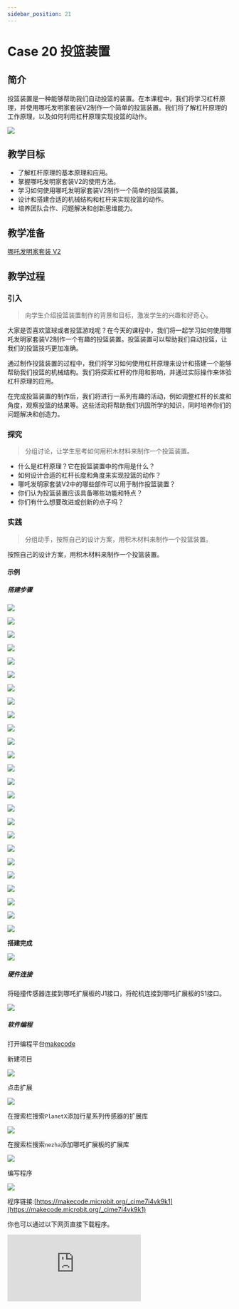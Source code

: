 ```yaml
---
sidebar_position: 21
---
```


# Case 20 投篮装置

## 简介

投篮装置是一种能够帮助我们自动投篮的装置。在本课程中，我们将学习杠杆原理，并使用哪吒发明家套装V2制作一个简单的投篮装置。我们将了解杠杆原理的工作原理，以及如何利用杠杆原理实现投篮的动作。


![](./images/nezha-inventors-kit-v2-case-20-01.png)

## 教学目标

- 了解杠杆原理的基本原理和应用。
- 掌握哪吒发明家套装V2的使用方法。
- 学习如何使用哪吒发明家套装V2制作一个简单的投篮装置。
- 设计和搭建合适的机械结构和杠杆来实现投篮的动作。
- 培养团队合作、问题解决和创新思维能力。

## 教学准备

[哪吒发明家套装 V2](https://www.elecfreaks.com/nezha-inventor-s-kit-v2-for-micro-bit.html)


## 教学过程

### 引入

>向学生介绍投篮装置制作的背景和目标，激发学生的兴趣和好奇心。

大家是否喜欢篮球或者投篮游戏呢？在今天的课程中，我们将一起学习如何使用哪吒发明家套装V2制作一个有趣的投篮装置。投篮装置可以帮助我们自动投篮，让我们的投篮技巧更加准确。

通过制作投篮装置的过程中，我们将学习如何使用杠杆原理来设计和搭建一个能够帮助我们投篮的机械结构。我们将探索杠杆的作用和影响，并通过实际操作来体验杠杆原理的应用。

在完成投篮装置的制作后，我们将进行一系列有趣的活动，例如调整杠杆的长度和角度，观察投篮的结果等。这些活动将帮助我们巩固所学的知识，同时培养你们的问题解决和创造力。



### 探究

>分组讨论，让学生思考如何用积木材料来制作一个投篮装置。

- 什么是杠杆原理？它在投篮装置中的作用是什么？
- 如何设计合适的杠杆长度和角度来实现投篮的动作？
- 哪吒发明家套装V2中的哪些部件可以用于制作投篮装置？
- 你们认为投篮装置应该具备哪些功能和特点？
- 你们有什么想要改进或创新的点子吗？

### 实践

>分组动手，按照自己的设计方案，用积木材料来制作一个投篮装置。

按照自己的设计方案，用积木材料来制作一个投篮装置。



#### 示例

##### 搭建步骤


![](./images/nezha-inventors-kit-v2-step-20-01.png)

![](./images/nezha-inventors-kit-v2-step-20-02.png)

![](./images/nezha-inventors-kit-v2-step-20-03.png)

![](./images/nezha-inventors-kit-v2-step-20-04.png)

![](./images/nezha-inventors-kit-v2-step-20-05.png)

![](./images/nezha-inventors-kit-v2-step-20-06.png)

![](./images/nezha-inventors-kit-v2-step-20-07.png)

![](./images/nezha-inventors-kit-v2-step-20-08.png)

![](./images/nezha-inventors-kit-v2-step-20-09.png)

![](./images/nezha-inventors-kit-v2-step-20-10.png)

![](./images/nezha-inventors-kit-v2-step-20-11.png)

![](./images/nezha-inventors-kit-v2-step-20-12.png)

![](./images/nezha-inventors-kit-v2-step-20-13.png)

![](./images/nezha-inventors-kit-v2-step-20-14.png)

![](./images/nezha-inventors-kit-v2-step-20-15.png)

![](./images/nezha-inventors-kit-v2-step-20-16.png)

![](./images/nezha-inventors-kit-v2-step-20-17.png)

![](./images/nezha-inventors-kit-v2-step-20-18.png)

![](./images/nezha-inventors-kit-v2-step-20-19.png)

![](./images/nezha-inventors-kit-v2-step-20-20.png)

![](./images/nezha-inventors-kit-v2-step-20-21.png)

![](./images/nezha-inventors-kit-v2-step-20-22.png)

![](./images/nezha-inventors-kit-v2-step-20-23.png)

![](./images/nezha-inventors-kit-v2-step-20-24.png)

![](./images/nezha-inventors-kit-v2-step-20-25.png)

**搭建完成**

![](./images/nezha-inventors-kit-v2-case-20-01.png)

##### 硬件连接

将碰撞传感器连接到哪吒扩展板的J1接口，将舵机连接到哪吒扩展板的S1接口。

![](./images/nezha-inventors-kit-v2-case-20-02.png)

##### 软件编程

打开编程平台[makecode](https://makecode.microbit.org/#)

新建项目

![](./images/nezha-inventors-kit-v2-case-19-03.png)

点击扩展

![](./images/nezha-inventors-kit-v2-case-19-04.png)


在搜索栏搜索`PlanetX`添加行星系列传感器的扩展库

![](./images/nezha-inventors-kit-v2-case-19-05.png)

在搜索栏搜索`nezha`添加哪吒扩展板的扩展库

![](./images/nezha-inventors-kit-v2-case-19-06.png)

编写程序

![](./images/nezha-inventors-kit-v2-case-20-07.png)


程序链接:[https://makecode.microbit.org/_cime7i4vk9k1](https://makecode.microbit.org/_cime7i4vk9k1)

你也可以通过以下网页直接下载程序。

<div
    style={{
        position: 'relative',
        paddingBottom: '60%',
        overflow: 'hidden',
    }}
>
    <iframe
        src="https://makecode.microbit.org/_cime7i4vk9k1"
        frameborder="0"
        sandbox="allow-popups allow-forms allow-scripts allow-same-origin"
        style={{
            position: 'absolute',
            width: '100%',
            height: '100%',
        }}
    />
</div>



### 展示

>分组展示，对比投篮距离和精准度，并进行迭代优化，比较各组的成果和效果。

#### 示例案例效果


按下碰撞传感器，投篮装置投射物体。

![](./images/nezha-inventors-kit-v2-case-20.gif)

### 反思

>分组分享，让每组的学生分享自己的制作过程和心得，总结自己遇到的问题和解决办法，评价自己的优点和不足。
